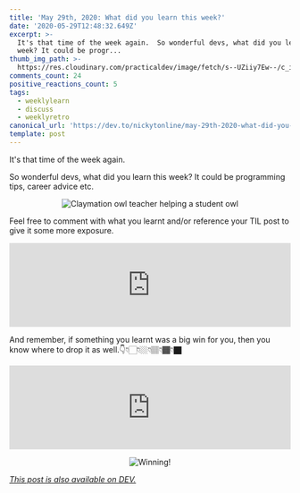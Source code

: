 ```yaml
---
title: 'May 29th, 2020: What did you learn this week?'
date: '2020-05-29T12:48:32.649Z'
excerpt: >-
  It's that time of the week again.  So wonderful devs, what did you learn this
  week? It could be progr...
thumb_img_path: >-
  https://res.cloudinary.com/practicaldev/image/fetch/s--UZiiy7Ew--/c_imagga_scale,f_auto,fl_progressive,h_420,q_auto,w_1000/https://res.cloudinary.com/practicaldev/image/fetch/s--J1SdaKNE--/c_imagga_scale%2Cf_auto%2Cfl_progressive%2Ch_420%2Cq_auto%2Cw_1000/https://dev-to-uploads.s3.amazonaws.com/i/zsrfe66z4in514kzrdbl.jpeg
comments_count: 24
positive_reactions_count: 5
tags:
  - weeklylearn
  - discuss
  - weeklyretro
canonical_url: 'https://dev.to/nickytonline/may-29th-2020-what-did-you-learn-this-week-2pf0'
template: post
---
```

It's that time of the week again.

So wonderful devs, what did you learn this week? It could be programming tips, career advice etc.

<center>

![Claymation owl teacher helping a student owl](https://media.giphy.com/media/3ohzdU2IVgD2goFS3S/giphy.gif)

</center>

Feel free to comment with what you learnt and/or reference your TIL post to give it some more exposure.


<iframe class="liquidTag" src="https://dev.to/embed/tag?args=todayilearned" style="border: 0; width: 100%;"></iframe>


And remember, if something you learnt was a big win for you, then you know where to drop it as well.👇👇🏻👇🏼👇🏽👇🏾👇🏿


<iframe class="liquidTag" src="https://dev.to/embed/link?args=https%3A%2F%2Fdev.to%2Fgraciegregory%2Fwhat-was-your-win-this-week-3j8i" style="border: 0; width: 100%;"></iframe>


<center>

![Winning!](https://media.giphy.com/media/OHZ1gSUThmEso/giphy.gif)

</center>

*[This post is also available on DEV.](https://dev.to/nickytonline/may-29th-2020-what-did-you-learn-this-week-2pf0)*


<script>
const parent = document.getElementsByTagName('head')[0];
const script = document.createElement('script');
script.type = 'text/javascript';
script.src = 'https://cdnjs.cloudflare.com/ajax/libs/iframe-resizer/4.1.1/iframeResizer.min.js';
script.charset = 'utf-8';
script.onload = function() {
    window.iFrameResize({}, '.liquidTag');
};
parent.appendChild(script);
</script>    
